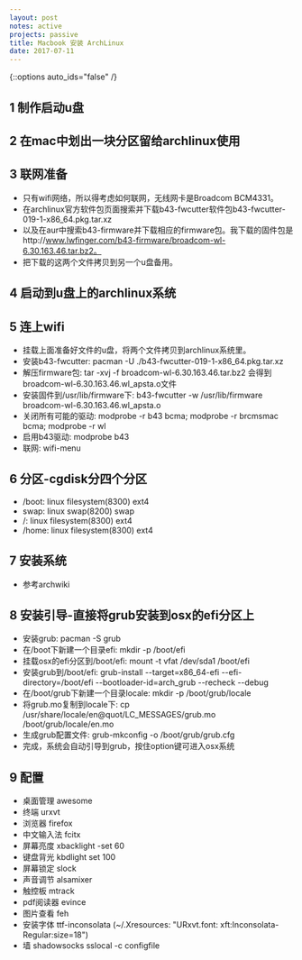 ```yaml
---
layout: post
notes: active
projects: passive
title: Macbook 安装 ArchLinux
date: 2017-07-11
---
```



{::options auto_ids="false" /}


## 1 制作启动u盘 ##

## 2 在mac中划出一块分区留给archlinux使用 ##

## 3 联网准备 ##
* 只有wifi网络，所以得考虑如何联网，无线网卡是Broadcom BCM4331。
* 在archlinux官方软件包页面搜索并下载b43-fwcutter软件包b43-fwcutter-019-1-x86_64.pkg.tar.xz
* 以及在aur中搜索b43-firmware并下载相应的firmware包。我下载的固件包是http://www.lwfinger.com/b43-firmware/broadcom-wl-6.30.163.46.tar.bz2。
* 把下载的这两个文件拷贝到另一个u盘备用。

## 4 启动到u盘上的archlinux系统 ##

## 5 连上wifi ##
* 挂载上面准备好文件的u盘，将两个文件拷贝到archlinux系统里。
* 安装b43-fwcutter: pacman -U ./b43-fwcutter-019-1-x86_64.pkg.tar.xz
* 解压firmware包: tar -xvj -f broadcom-wl-6.30.163.46.tar.bz2 会得到broadcom-wl-6.30.163.46.wl_apsta.o文件
* 安装固件到/usr/lib/firmware下: b43-fwcutter -w /usr/lib/firmware broadcom-wl-6.30.163.46.wl_apsta.o
* 关闭所有可能的驱动: modprobe -r b43 bcma; modprobe -r brcmsmac bcma; modprobe -r wl
* 启用b43驱动: modprobe b43
* 联网: wifi-menu

## 6 分区-cgdisk分四个分区 ##
* /boot: linux filesystem(8300) ext4
* swap: linux swap(8200) swap
* /: linux filesystem(8300) ext4
* /home: linux filesystem(8300) ext4

## 7 安装系统 ##
* 参考archwiki

## 8 安装引导-直接将grub安装到osx的efi分区上 ##
* 安装grub: pacman -S grub
* 在/boot下新建一个目录efi: mkdir -p /boot/efi
* 挂载osx的efi分区到/boot/efi: mount -t vfat /dev/sda1 /boot/efi
* 安装grub到/boot/efi: grub-install --target=x86_64-efi --efi-directory=/boot/efi --bootloader-id=arch_grub --recheck --debug
* 在/boot/grub下新建一个目录locale: mkdir -p /boot/grub/locale
* 将grub.mo复制到locale下: cp /usr/share/locale/en\@quot/LC_MESSAGES/grub.mo /boot/grub/locale/en.mo
* 生成grub配置文件: grub-mkconfig -o /boot/grub/grub.cfg
* 完成，系统会自动引导到grub，按住option键可进入osx系统

## 9 配置 ##
* 桌面管理 awesome
* 终端 urxvt
* 浏览器 firefox
* 中文输入法 fcitx
* 屏幕亮度 xbacklight -set 60
* 键盘背光 kbdlight set 100
* 屏幕锁定 slock
* 声音调节 alsamixer
* 触控板 mtrack
* pdf阅读器 evince
* 图片查看 feh
* 安装字体 ttf-inconsolata (~/.Xresources: "URxvt.font: xft:Inconsolata-Regular:size=18")
* 墙 shadowsocks sslocal -c configfile
